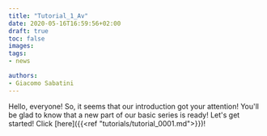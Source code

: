 ```yaml
---
title: "Tutorial_1_Av"
date: 2020-05-16T16:59:56+02:00
draft: true
toc: false
images:
tags:
- news

authors:
- Giacomo Sabatini
---
```


Hello, everyone! So, it seems that our introduction got your attention! You'll be glad to know that a new part of our basic series is ready! Let's get started! Click [here]({{<ref "tutorials/tutorial_0001.md">}})!
